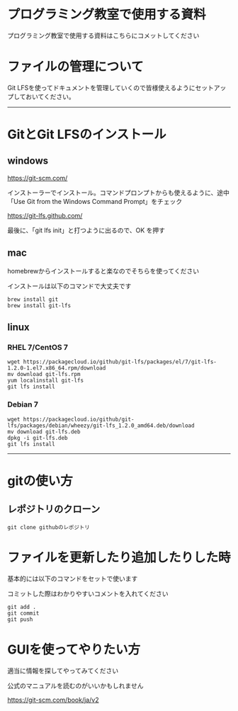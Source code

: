 # プログラミング教室で使用する資料

プログラミング教室で使用する資料はこちらにコメットしてください

# ファイルの管理について

Git LFSを使ってドキュメントを管理していくので皆様使えるようにセットアップしておいてください。
***

# GitとGit LFSのインストール

## windows

https://git-scm.com/

インストーラーでインストール。コマンドプロンプトからも使えるように、途中「Use Git from the Windows Command Prompt」をチェック

https://git-lfs.github.com/

最後に、「git lfs init」と打つように出るので、OK を押す


## mac

homebrewからインストールすると楽なのでそちらを使ってください

インストールは以下のコマンドで大丈夫です

```shell:
brew install git
brew install git-lfs
```

## linux
### RHEL 7/CentOS 7
```
wget https://packagecloud.io/github/git-lfs/packages/el/7/git-lfs-1.2.0-1.el7.x86_64.rpm/download
mv download git-lfs.rpm
yum localinstall git-lfs
git lfs install
```
### Debian 7
```
wget https://packagecloud.io/github/git-lfs/packages/debian/wheezy/git-lfs_1.2.0_amd64.deb/download
mv download git-lfs.deb
dpkg -i git-lfs.deb
git lfs install
```
****
# gitの使い方


## レポジトリのクローン

```
git clone githubのレポジトリ
```

# ファイルを更新したり追加したりした時

基本的には以下のコマンドをセットで使います

コミットした際はわかりやすいコメントを入れてください

```
git add .
git commit
git push
```

# GUIを使ってやりたい方

適当に情報を探してやってみてください

公式のマニュアルを読むのがいいかもしれません

https://git-scm.com/book/ja/v2
